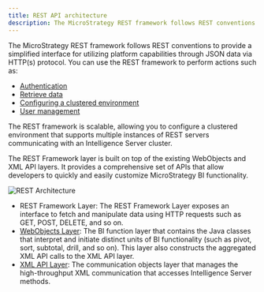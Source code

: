 ```yaml
---
title: REST API architecture
description: The MicroStrategy REST framework follows REST conventions to provide a simplified interface for utilizing platform capabilities through JSON data via HTTP(s) protocol.
---
```


The MicroStrategy REST framework follows REST conventions to provide a simplified interface for utilizing platform capabilities through JSON data via HTTP(s) protocol. You can use the REST framework to perform actions such as:

- [Authentication](../common-workflows/authentication.md)
- [Retrieve data](../common-workflows/retrieve-data-from-the-intelligence-server/retrieve-data-from-the-intelligence-server.md)
- [Configuring a clustered environment](./configure-clustered-environments.md)
- [User management](../common-workflows/manage-user-and-user-groups/)

The REST framework is scalable, allowing you to configure a clustered environment that supports multiple instances of REST servers communicating with an Intelligence Server cluster.

The REST Framework layer is built on top of the existing WebObjects and XML API layers. It provides a comprehensive set of APIs that allow developers to quickly and easily customize MicroStrategy BI functionality.

![REST Architecture](../images/REST_architecture.png)

- REST Framework Layer: The REST Framework Layer exposes an interface to fetch and manipulate data using HTTP requests such as GET, POST, DELETE, and so on.
- [WebObjects Layer](https://www2.microstrategy.com/producthelp/Current/WebSDK/Content/topics/webarch/Web_Objects_Layer.htm): The BI function layer that contains the Java classes that interpret and initiate distinct units of BI functionality (such as pivot, sort, subtotal, drill, and so on). This layer also constructs the aggregated XML API calls to the XML API layer.
- [XML API Layer](https://www2.microstrategy.com/producthelp/Current/WebSDK/Content/topics/webarch/XML_API_Layer.htm): The communication objects layer that manages the high-throughput XML communication that accesses Intelligence Server methods.
